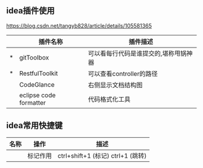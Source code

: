 ## idea插件使用
https://blog.csdn.net/tangyb828/article/details/105581365

| | 插件名称 | 插件描述  |  
|-----|-----|-----|
|*  | gitToolbox | 可以看每行代码是谁提交的,堪称甩锅神器 |  
| * | RestfulToolkit | 可以查看controller的路径 | 
| | CodeGlance |  右侧显示文档结构图 | 
| | eclipse code formatter | 代码格式化工具 | 

 
 
 ## idea常用快捷键
 
| 名称 | 操作  | 描述 |
|-----|-----|-----|
| | 标记作用 | ctrl+shift+1 (标记) ctrl+1 (跳转) | 查看代码时可以来回跳转|

 